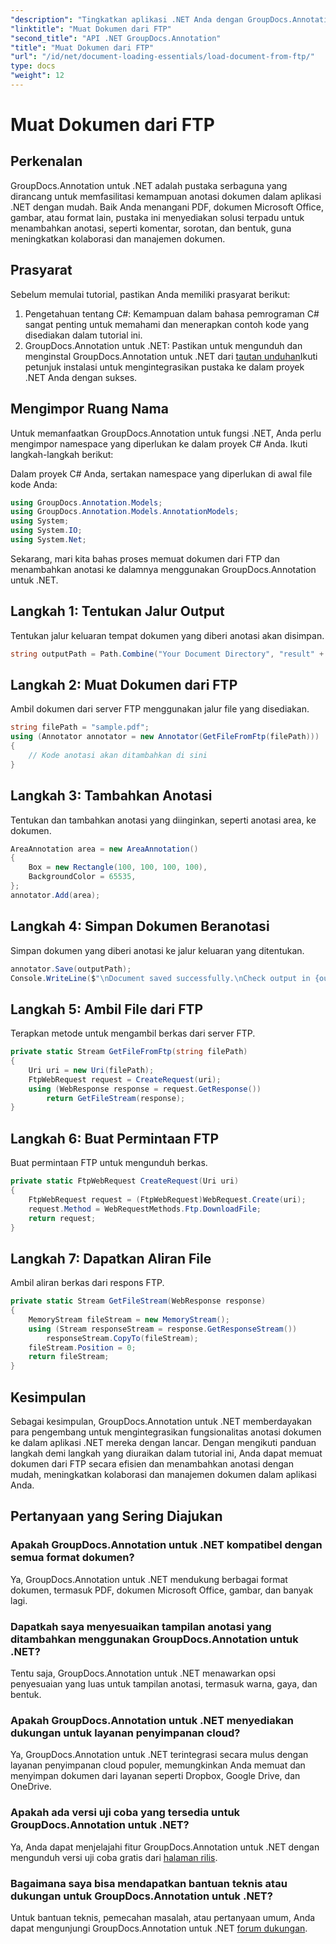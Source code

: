 ```yaml
---
"description": "Tingkatkan aplikasi .NET Anda dengan GroupDocs.Annotation untuk anotasi dokumen yang lancar. Tutorial langkah demi langkah disertakan."
"linktitle": "Muat Dokumen dari FTP"
"second_title": "API .NET GroupDocs.Annotation"
"title": "Muat Dokumen dari FTP"
"url": "/id/net/document-loading-essentials/load-document-from-ftp/"
type: docs
"weight": 12
---
```


# Muat Dokumen dari FTP

## Perkenalan
GroupDocs.Annotation untuk .NET adalah pustaka serbaguna yang dirancang untuk memfasilitasi kemampuan anotasi dokumen dalam aplikasi .NET dengan mudah. Baik Anda menangani PDF, dokumen Microsoft Office, gambar, atau format lain, pustaka ini menyediakan solusi terpadu untuk menambahkan anotasi, seperti komentar, sorotan, dan bentuk, guna meningkatkan kolaborasi dan manajemen dokumen.
## Prasyarat
Sebelum memulai tutorial, pastikan Anda memiliki prasyarat berikut:
1. Pengetahuan tentang C#: Kemampuan dalam bahasa pemrograman C# sangat penting untuk memahami dan menerapkan contoh kode yang disediakan dalam tutorial ini.
2. GroupDocs.Annotation untuk .NET: Pastikan untuk mengunduh dan menginstal GroupDocs.Annotation untuk .NET dari [tautan unduhan](https://releases.groupdocs.com/annotation/net/)Ikuti petunjuk instalasi untuk mengintegrasikan pustaka ke dalam proyek .NET Anda dengan sukses.
## Mengimpor Ruang Nama
Untuk memanfaatkan GroupDocs.Annotation untuk fungsi .NET, Anda perlu mengimpor namespace yang diperlukan ke dalam proyek C# Anda. Ikuti langkah-langkah berikut:

Dalam proyek C# Anda, sertakan namespace yang diperlukan di awal file kode Anda:
```csharp
using GroupDocs.Annotation.Models;
using GroupDocs.Annotation.Models.AnnotationModels;
using System;
using System.IO;
using System.Net;
```

Sekarang, mari kita bahas proses memuat dokumen dari FTP dan menambahkan anotasi ke dalamnya menggunakan GroupDocs.Annotation untuk .NET.
## Langkah 1: Tentukan Jalur Output
Tentukan jalur keluaran tempat dokumen yang diberi anotasi akan disimpan.
```csharp
string outputPath = Path.Combine("Your Document Directory", "result" + Path.GetExtension("input.pdf"));
```
## Langkah 2: Muat Dokumen dari FTP
Ambil dokumen dari server FTP menggunakan jalur file yang disediakan.
```csharp
string filePath = "sample.pdf";
using (Annotator annotator = new Annotator(GetFileFromFtp(filePath)))
{
    // Kode anotasi akan ditambahkan di sini
}
```
## Langkah 3: Tambahkan Anotasi
Tentukan dan tambahkan anotasi yang diinginkan, seperti anotasi area, ke dokumen.
```csharp
AreaAnnotation area = new AreaAnnotation()
{
    Box = new Rectangle(100, 100, 100, 100),
    BackgroundColor = 65535,
};
annotator.Add(area);
```
## Langkah 4: Simpan Dokumen Beranotasi
Simpan dokumen yang diberi anotasi ke jalur keluaran yang ditentukan.
```csharp
annotator.Save(outputPath);
Console.WriteLine($"\nDocument saved successfully.\nCheck output in {outputPath}.");
```
## Langkah 5: Ambil File dari FTP
Terapkan metode untuk mengambil berkas dari server FTP.
```csharp
private static Stream GetFileFromFtp(string filePath)
{
    Uri uri = new Uri(filePath);
    FtpWebRequest request = CreateRequest(uri);
    using (WebResponse response = request.GetResponse())
        return GetFileStream(response);
}
```
## Langkah 6: Buat Permintaan FTP
Buat permintaan FTP untuk mengunduh berkas.
```csharp
private static FtpWebRequest CreateRequest(Uri uri)
{
    FtpWebRequest request = (FtpWebRequest)WebRequest.Create(uri);
    request.Method = WebRequestMethods.Ftp.DownloadFile;
    return request;
}
```
## Langkah 7: Dapatkan Aliran File
Ambil aliran berkas dari respons FTP.
```csharp
private static Stream GetFileStream(WebResponse response)
{
    MemoryStream fileStream = new MemoryStream();
    using (Stream responseStream = response.GetResponseStream())
        responseStream.CopyTo(fileStream);
    fileStream.Position = 0;
    return fileStream;
}
```
## Kesimpulan
Sebagai kesimpulan, GroupDocs.Annotation untuk .NET memberdayakan para pengembang untuk mengintegrasikan fungsionalitas anotasi dokumen ke dalam aplikasi .NET mereka dengan lancar. Dengan mengikuti panduan langkah demi langkah yang diuraikan dalam tutorial ini, Anda dapat memuat dokumen dari FTP secara efisien dan menambahkan anotasi dengan mudah, meningkatkan kolaborasi dan manajemen dokumen dalam aplikasi Anda.
## Pertanyaan yang Sering Diajukan
### Apakah GroupDocs.Annotation untuk .NET kompatibel dengan semua format dokumen?
Ya, GroupDocs.Annotation untuk .NET mendukung berbagai format dokumen, termasuk PDF, dokumen Microsoft Office, gambar, dan banyak lagi.
### Dapatkah saya menyesuaikan tampilan anotasi yang ditambahkan menggunakan GroupDocs.Annotation untuk .NET?
Tentu saja, GroupDocs.Annotation untuk .NET menawarkan opsi penyesuaian yang luas untuk tampilan anotasi, termasuk warna, gaya, dan bentuk.
### Apakah GroupDocs.Annotation untuk .NET menyediakan dukungan untuk layanan penyimpanan cloud?
Ya, GroupDocs.Annotation untuk .NET terintegrasi secara mulus dengan layanan penyimpanan cloud populer, memungkinkan Anda memuat dan menyimpan dokumen dari layanan seperti Dropbox, Google Drive, dan OneDrive.
### Apakah ada versi uji coba yang tersedia untuk GroupDocs.Annotation untuk .NET?
Ya, Anda dapat menjelajahi fitur GroupDocs.Annotation untuk .NET dengan mengunduh versi uji coba gratis dari [halaman rilis](https://releases.groupdocs.com/).
### Bagaimana saya bisa mendapatkan bantuan teknis atau dukungan untuk GroupDocs.Annotation untuk .NET?
Untuk bantuan teknis, pemecahan masalah, atau pertanyaan umum, Anda dapat mengunjungi GroupDocs.Annotation untuk .NET [forum dukungan](https://forum.groupdocs.com/c/annotation/10).